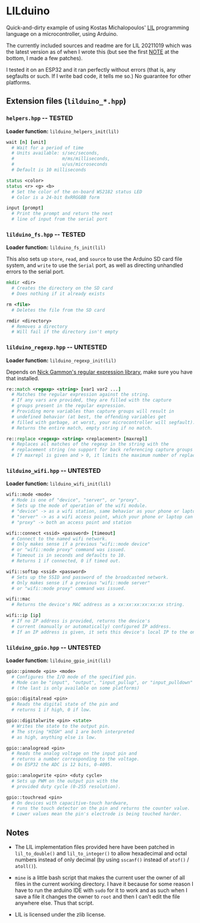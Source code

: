 # LILduino

Quick-and-dirty example of using Kostas Michalopoulos' [LIL](http://runtimeterror.com/tech/lil/) programming language on a microcontroller, using Arduino.

The currently included sources and readme are for LIL 20211019 which was the latest version as of when I wrote this (but see the first [NOTE](#notes) at the bottom, I made a few patches).

I tested it on an ESP32 and it ran perfectly without errors (that is, any segfaults or such. If I write bad code, it tells me so.) No guarantee for other platforms.

## Extension files (`lilduino_*.hpp`)

### `helpers.hpp` -- TESTED

**Loader function:** `lilduino_helpers_init(lil)`

```tcl
wait [n] [unit]
  # Wait for a period of time
  # Units available: s/sec/seconds,
  #                  m/ms/milliseconds,
  #                  u/us/microseconds
  # Default is 10 milliseconds

status <color>
status <r> <g> <b>
  # Set the color of the on-board WS2182 status LED
  # Color is a 24-bit 0xRRGGBB form

input [prompt]
  # Print the prompt and return the next
  # line of input from the serial port
```

### `lilduino_fs.hpp` -- TESTED

**Loader function:** `lilduino_fs_init(lil)`

This also sets up `store`, `read`, and `source` to use the Arduino SD card file system, and `write` to use the `Serial` port, as well as directing unhandled errors to the serial port.

```tcl
mkdir <dir>
  # Creates the directory on the SD card
  # Does nothing if it already exists

rm <file>
  # Deletes the file from the SD card

rmdir <directory>
  # Removes a directory
  # Will fail if the directory isn't empty
```

### `lilduino_regexp.hpp` -- UNTESTED

**Loader function:** `lilduino_regexp_init(lil)`

Depends on [Nick Gammon's regular expression library](https://github.com/nickgammon/Regexp), make sure you have that installed.

```tcl
re::match <regexp> <string> [var1 var2 ...]
  # Matches the regular expression against the string.
  # If any vars are provided, they are filled with the capture
  # groups present in the regular expression.
  # Providing more variables than capture groups will result in
  # undefined behavior (at best, the offending variables get
  # filled with garbage, at worst, your microcontroller will segfault).
  # Returns the entire match, empty string if no match.

re::replace <regexp> <string> <replacement> [maxrepl]
  # Replaces all matches of the regexp in the string with the
  # replacement string (no support for back referencing capture groups yet).
  # If maxrepl is given and > 0, it limits the maximum number of replacements to be made.
```

### `lilduino_wifi.hpp` -- UNTESTED

**Loader function:** `lilduino_wifi_init(lil)`

```tcl
wifi::mode <mode>
  # Mode is one of "device", "server", or "proxy".
  # Sets up the mode of operation of the wifi module.
  # "device" -> as a wifi station, same behavior as your phone or laptop
  # "server" -> as a wifi access point, which your phone or laptop can connect to
  # "proxy" -> both an access point and station

wifi::connect <ssid> <password> [timeout]
  # Connect to the named wifi network.
  # Only makes sense if a previous "wifi::mode device"
  # or "wifi::mode proxy" command was issued.
  # Timeout is in seconds and defaults to 10.
  # Returns 1 if connected, 0 if timed out.

wifi::softap <ssid> <password>
  # Sets up the SSID and password of the broadcasted network.
  # Only makes sense if a previous "wifi::mode server"
  # or "wifi::mode proxy" command was issued.

wifi::mac
  # Returns the device's MAC address as a xx:xx:xx:xx:xx:xx string.

wifi::ip [ip]
  # If no IP address is provided, returns the device's
  # current (manually or automatically) configured IP address.
  # If an IP address is given, it sets this device's local IP to the one provided.
```

### `lilduino_gpio.hpp` -- UNTESTED

**Loader function:** `lilduino_gpio_init(lil)`

```tcl
gpio::pinmode <pin> <mode>
  # Configures the I/O mode of the specified pin.
  # Mode can be "input", "output", "input_pullup", or "input_pulldown"
  # (the last is only available on some platforms)

gpio::digitalread <pin>
  # Reads the digital state of the pin and
  # returns 1 if high, 0 if low.

gpio::digitalwrite <pin> <state>
  # Writes the state to the output pin.
  # The string "HIGH" and 1 are both interpreted
  # as high, anything else is low.

gpio::analogread <pin>
  # Reads the analog voltage on the input pin and
  # returns a number corresponding to the voltage.
  # On ESP32 the ADC is 12 bits, 0-4095.

gpio::analogwrite <pin> <duty cycle>
  # Sets up PWM on the output pin with the
  # provided duty cycle (0-255 resolution).

gpio::touchread <pin>
  # On devices with capacitive-touch hardware,
  # runs the touch detector on the pin and returns the counter value.
  # Lower values mean the pin's electrode is being touched harder.
```

## Notes

* The LIL implementation files provided here have been patched in `lil_to_double()` and `lil_to_integer()` to allow hexadecimal and octal numbers instead of only decimal (by using `sscanf()` instead of `atof()` / `atoll()`).

* `mine` is a little bash script that makes the current user the owner of all files in the current working directory. I have it because for some reason I have to run the arduino IDE with `sudo` for it to work and as such when I save a file it changes the owner to `root` and then I can't edit the file anywhere else. Thus that script.

* LIL is licensed under the zlib license.
